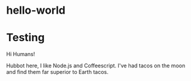 # hello-world
Testing
=====================

Hi Humans!

Hubbot here, I like Node.js and Coffeescript.
I've had tacos on the moon and find them far superior to Earth tacos.
